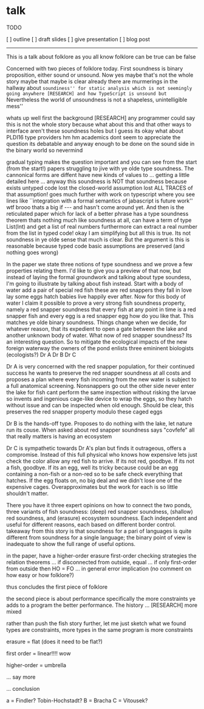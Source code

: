 talk
===

TODO

[ ] outline
[ ] draft slides
[ ] give presentation
[ ] blog post

- - -

This is a talk about folklore as you all know folklore can be true can be false

Concerned with two pieces of folklore today. First soundness is binary proposition,
either sound or unsound. Now yes maybe that's not the whole story maybe that maybe
is clear already there are murmerings in the hallway about ``soundiness'' for
static analysis which is not seemingly going anywhere [RESEARCH] and how
TypeScript is unsound but ``Nevertheless the world of unsoundness is not a shapeless,
unintelligible mess''

whats up well first the background [RESEARCH]
any programmer could say this is not the whole story because what about this
and that other ways to interface aren't these soundness holes but I guess its
okay what about PLDI16 type providers hm hm
academics dont seem to appreciate the question its debatable and anyway enough
to be done on the sound side in the binary world so nevermind

gradual typing makes the question important and you can see from the start (from
the start!) papers struggling to jive with ye olde type soundness. The cannonical
forms are diffent have new kinds of values to ... getting a little detailed
here ... anyway this soundness is NOT that soundness because exists untyped
code lost the closed-world assumption lost ALL TRACES of that assumption!
goes much further with work on typescript where you see lines like ``integration
with a formal semantics of jabascript is future work'' wtf brooo thats a big
if --- and hasn't come around yet. And then is the reticulated paper which
for lack of a better phrase has a type soundness theorem thats nothing much
like soundness at all, can have a term of type List(Int) and get a list of
real numbers furthermore can extract a real number from the list in typed
code! okay I am simplifying but all this is true. Its not soundness in ye olde
sense that much is clear. But the argument is this is reasonable because typed
code basic assumptions are preserved (and nothing goes wrong)

In the paper we state three notions of type soundness and we prove a
few properties relating them. I'd like to give you a preview of that now,
but instead of laying the formal groundwork and talking about type soundess,
I'm going to illustrate by talking about fish instead. Start with a body of
water add a pair of special red fish these are red snappers they fall in love
lay some eggs hatch babies live happily ever after. Now for this body of water
I claim it possible to prove a very strong fish soundness property, namely a
red snapper soundness that every fish at any point in time is a red snapper
fish and every egg is a red snapper egg how do you like that. This matches
ye olde binary soundness. Things change when we decide, for whatever reason,
that its expedient to open a gate between the lake and another unknown body
of water. What now of red snapper soundness? Its an interesting question.
So to mitigate the ecological impacts of the new foreign waterway the owners
of the pond enlists three emininent biologists (ecologists?) Dr A Dr B Dr C

Dr A is very concerned with the red snapper population, for their continued
success he wants to preserve the red snapper soundness at all costs and proposes
a plan where every fish incoming from the new water is subject to a full
anatomical screening. Nonsnappers go out the other side never enter the lake
for fish cant perform the same inspection without risking the larvae so invents
and ingenious cage-like device to wrap the eggs, so they hatch without issue
and can be inspected when old enough. Should be clear, this preserves the
red snapper property modulo these caged eggs

Dr B is the hands-off type. Proposes to do nothing with the lake, let nature
run its couse. When asked about red snapper soundness says "covfefe" all that
really matters is having an ecosystem

Dr C is sympathetic towards Dr A's plan but finds it outrageous, offers a compromise.
Instead of this full physical who knows how expensive lets just check the color
allow any red fish to arrive. If its not red, goodbye. If its not a fish, goodbye.
If its an egg, well its tricky because could be an egg containing a non-fish
or a non-red so to be safe check everything that hatches. If the egg floats
on, no big deal and we didn't lose one of the expensive cages. Overapproximates
but the work for each is so little shouldn't matter.

There you have it three expert opinions on how to connect the two ponds,
three variants of fish soundness: (deep) red snapper soundness,
(shallow) red soundness, and (erasure) ecosystem soundness.
Each independent and useful for different reasons, each based on different
border control. takeaway from this story is that soundness for a pari of
languages is quite different from soundness for a single language; the binary
point of view is inadequate to show the full range of useful options.

in the paper, have a higher-order erasure first-order checking strategies
the relation theorems ... if disconnected from outside, equal ... if
only first-order from outside then HO = FO ... in general error implication
(no comment on how easy or how folklore?)

thus concludes the first piece of folklore

the second piece is about performance specifically the more constraints ye
adds to a program the better performance. The history ... [RESEARCH]
more mixed

rather than push the fish story further, let me just sketch what we found
types are constraints, more types in the same program is more constraints

erasure = flat (does it need to be flat?)

first order = linear!!!! wow

higher-order = umbrella

... say more

... conclusion

a = Findler? Tobin-Hochstadt?
B = Bracha
C = Vitousek?
